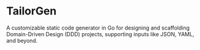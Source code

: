 # TailorGen
A customizable static code generator in Go for designing and scaffolding Domain-Driven Design (DDD) projects, supporting inputs like JSON, YAML, and beyond.
